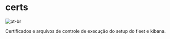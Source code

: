 # certs

![pt-br](https://img.shields.io/badge/lang-pt--br-blue.svg)

Certificados e arquivos de controle de execução do setup do fleet e kibana.